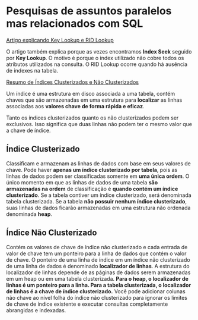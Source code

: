 # Pesquisas de assuntos paralelos mas relacionados com SQL

[Artigo explicando Key Lookup e RID Lookup](https://imasters.com.br/data/escovando-bit-com-operadores-key-lookup-e-rid-lookup)

O artigo também explica porque as vezes encontramos **Index Seek** seguido por **Key Lookup**.
O motivo é porque o index utilizado não cobre todos os atributos utilizados na consulta.
O RID Lookup ocorre quando há ausência de indexes na tabela.

[Resumo de Índices Clusterizados e Não Clusterizados](https://docs.microsoft.com/pt-br/sql/relational-databases/indexes/clustered-and-nonclustered-indexes-described?view=sql-server-2017)

Um índice é uma estrutura em disco associada a uma tabela, contém chaves que são armazenadas em uma estrutura para **localizar** as linhas associadas aos **valores chave de forma rápida e eficaz**.

Tanto os índices clusterizados quanto os não clusterizados podem ser exclusivos. Isso significa que duas linhas não podem ter o mesmo valor que a chave de índice. 

## Índice Clusterizado
Classificam e armazenam as linhas de dados com base em seus valores de chave. Pode haver **apenas um índice clusterizado por tabela**, pois as linhas de dados podem ser classificadas somente em **uma única ordem**. 
O único momento em que as linhas de dados de uma tabela **são armazenadas na ordem** de classificação é **quando contém um índice clusterizado**. 
Se a tabela contiver um índice clusterizado, será denominada tabela clusterizada. 
Se a tabela **não possuir nenhum índice clusterizado**, suas linhas de dados ficarão armazenadas em uma estrutura não ordenada denominada **heap**.

## Índice Não Clusterizado
Contém os valores de chave de índice não clusterizado e cada entrada de valor de chave tem um ponteiro para a linha de dados que contém o valor de chave.
O ponteiro de uma linha de índice em um índice não clusterizado de uma linha de dados é denominado **localizador de linhas**. A estrutura do localizador de linhas depende de as páginas de dados serem armazenadas em um heap ou em uma tabela clusterizada. 
**Para o heap, o localizador de linhas é um ponteiro para a linha. Para a tabela clusterizada, o localizador de linhas é a chave de índice clusterizado.**
Você pode adicionar colunas não chave ao nível folha do índice não clusterizado para ignorar os limites de chave de índice existente e executar consultas completamente abrangidas e indexadas. 
